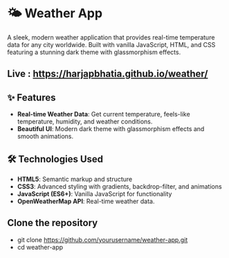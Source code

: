# 🌤️ Weather App
A sleek, modern weather application that provides real-time temperature data for any city worldwide. Built with vanilla JavaScript, HTML, and CSS featuring a stunning dark theme with glassmorphism effects.

## Live : https://harjapbhatia.github.io/weather/

## ✨ Features
- **Real-time Weather Data**: Get current temperature, feels-like temperature, humidity, and weather conditions.
- **Beautiful UI**: Modern dark theme with glassmorphism effects and smooth animations.

## 🛠️ Technologies Used
- **HTML5**: Semantic markup and structure
- **CSS3**: Advanced styling with gradients, backdrop-filter, and animations
- **JavaScript (ES6+)**: Vanilla JavaScript for functionality
- **OpenWeatherMap API**: Real-time weather data.

## Clone the repository
- git clone https://github.com/yourusername/weather-app.git
- cd weather-app
